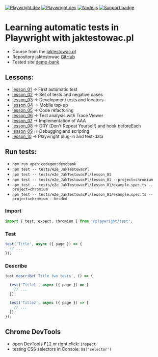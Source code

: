 [![Playwright.dev](https://img.shields.io/badge/Documentation-Playwright-45ba4b.svg?logo=playwright)](https://playwright.dev/docs/intro)
[![Playwright.dev](https://img.shields.io/badge/API%20reference-Playwright-D0422C.svg)](https://playwright.dev/docs/api/class-playwright)
[![Node.js](https://img.shields.io/badge/download-Node.js-026e00.svg?logo=node.js)](https://nodejs.org/)
[![Support badge](https://img.shields.io/badge/stackoverflow-Playwright-45ba4b.svg?logo=stackoverflow)](https://stackoverflow.com/questions/tagged/playwright) 

# Learning automatic tests in Playwright with jaktestowac.pl

- Course from the [jaktestowac.pl](https://jaktestowac.pl/course/playwright-wprowadzenie/)  
- Repository jaktestowac [GitHub](https://github.com/jaktestowac/playwright_automatyzacja_wprowadzenie)  
- Tested site [demo-bank](https://demo-bank.vercel.app/)  

## Lessons:
- [lesson_01](https://github.com/AdamCegGrid/Playwright-web-automation-testing/tree/main/tests/e2e_JakTestowacPl/lesson_01) -> First automatic test
- [lesson_02](https://github.com/AdamCegGrid/Playwright-web-automation-testing/tree/main/tests/e2e_JakTestowacPl/lesson_02) -> Set of tests and negative cases
- [lesson_03](https://github.com/AdamCegGrid/Playwright-web-automation-testing/tree/main/tests/e2e_JakTestowacPl/lesson_03) -> Development tests and locators
- [lesson_04](https://github.com/AdamCegGrid/Playwright-web-automation-testing/tree/main/tests/e2e_JakTestowacPl/lesson_04) -> Mobile top-up
- [lesson_05](https://github.com/AdamCegGrid/Playwright-web-automation-testing/tree/main/tests/e2e_JakTestowacPl/lesson_05) -> Code refactoring
- [lesson_06](https://github.com/AdamCegGrid/Playwright-web-automation-testing/tree/main/tests/e2e_JakTestowacPl/lesson_06) -> Test analysis with Trace Viewer
- [lesson_07](https://github.com/AdamCegGrid/Playwright-web-automation-testing/tree/main/tests/e2e_JakTestowacPl/lesson_07) -> Implementation of AAA
- [lesson_08](https://github.com/AdamCegGrid/Playwright-web-automation-testing/tree/main/tests/e2e_JakTestowacPl/lesson_08) -> DRY (Don't Repeat Yourself) and hook beforeEach
- [lesson_09](https://github.com/AdamCegGrid/Playwright-web-automation-testing/tree/main/tests/e2e_JakTestowacPl/lesson_09) -> Debugging and scripting
- [lesson_10](https://github.com/AdamCegGrid/Playwright-web-automation-testing/tree/main/tests/e2e_JakTestowacPl/lesson_10) -> Playwright plug-in and test-data

## Run tests:
- `npm run open:codegen:demobank`
- `npm test -- tests/e2e_JakTestowacPl`
- `npm test -- tests/e2e_JakTestowacPl/lesson_01`
- `npm test -- tests/e2e_JakTestowacPl/lesson_01 --project=chromium`
- `npm test -- tests/e2e_JakTestowacPl/lesson_01/example.spec.ts --project=chromium`
- `npm test -- tests/e2e_JakTestowacPl/lesson_01/example.spec.ts --project=chromium --headed`

###  Import  
```TypeScript
import { test, expect, chromium } from '@playwright/test';
```
### Test  
```TypeScript
test('Title', async ({ page }) => {
  // ...
});
```
### Describe  
```TypeScript
test.describe('Title two tests', () => {

  test('Title1', async ({ page }) => {
    // ...
  });

  test('Title2', async ({ page }) => {
    // ...
  });
});
```

## Chrome DevTools

- open DevTools <kbd>F12</kbd> or right click: `Inspect`  
- testing CSS selectors in Console: `$$('selector')`  
